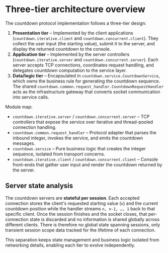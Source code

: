 # Three-tier architecture overview

The countdown protocol implementation follows a three-tier design:

1. **Presentation tier** – Implemented by the client applications (`countdown.iterative.client` and `countdown.concurrent.client`).
   They collect the user input (the starting value), submit it to the server, and display the returned countdown to the console.
2. **Application tier** – Implemented by the server controllers (`countdown.iterative.server` and `countdown.concurrent.server`).
   Each server accepts TCP connections, coordinates request handling, and delegates countdown computation to the service layer.
3. **Data/logic tier** – Encapsulated in `countdown.service.CountdownService`, which owns the business rule for generating the countdown sequence.
   The shared `countdown.common.request_handler.CountdownRequestHandler` acts as the infrastructure gateway that converts socket communication into service calls.

Module map:

* `countdown.iterative.server` / `countdown.concurrent.server` – TCP controllers that expose the service over iterative and thread-pooled connection handling.
* `countdown.common.request_handler` – Protocol adapter that parses the inbound integer, invokes the service, and emits the countdown messages.
* `countdown.service` – Pure business logic that creates the integer sequence, isolated from transport concerns.
* `countdown.iterative.client` / `countdown.concurrent.client` – Console front-ends that gather user input and render the countdown returned by the server.

## Server state analysis

The countdown servers are **stateful per session**. Each accepted connection stores the client's requested starting value (`n`) and the current
countdown position while the handler streams `n, n-1, …, 1` back to that specific client. Once the session finishes and the socket closes, that
per-connection state is discarded and no information is shared globally across different clients. There is therefore no global state spanning
sessions, only transient session scope data tracked for the lifetime of each connection.

This separation keeps state management and business logic isolated from networking details, enabling each tier to evolve independently.
